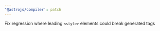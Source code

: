 ```yaml
---
'@astrojs/compiler': patch
---
```


Fix regression where leading `<style>` elements could break generated tags
